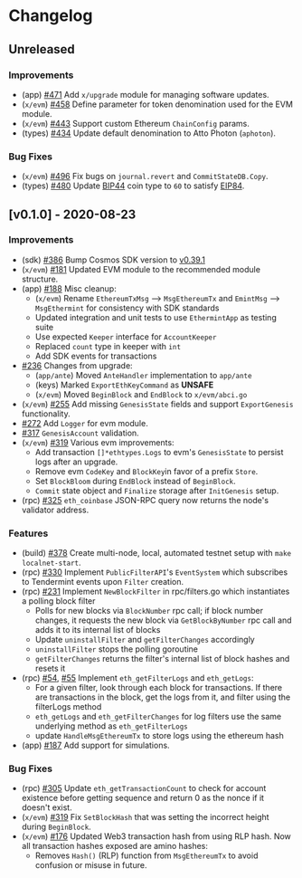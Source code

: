 <!--
Guiding Principles:

Changelogs are for humans, not machines.
There should be an entry for every single version.
The same types of changes should be grouped.
Versions and sections should be linkable.
The latest version comes first.
The release date of each version is displayed.
Mention whether you follow Semantic Versioning.

Usage:

Change log entries are to be added to the Unreleased section under the
appropriate stanza (see below). Each entry should ideally include a tag and
the Github issue reference in the following format:

* (<tag>) \#<issue-number> message

The issue numbers will later be link-ified during the release process so you do
not have to worry about including a link manually, but you can if you wish.

Types of changes (Stanzas):

"Features" for new features.
"Improvements" for changes in existing functionality.
"Deprecated" for soon-to-be removed features.
"Bug Fixes" for any bug fixes.
"Client Breaking" for breaking CLI commands and REST routes used by end-users.
"API Breaking" for breaking exported APIs used by developers building on SDK.
"State Machine Breaking" for any changes that result in a different AppState given same genesisState and txList.

Ref: https://keepachangelog.com/en/1.0.0/
-->

# Changelog

## Unreleased

### Improvements

* (app) [\#471](https://github.com/ChainSafe/ethermint/pull/471) Add `x/upgrade` module for managing software updates.
* (`x/evm`) [\#458](https://github.com/ChainSafe/ethermint/pull/458) Define parameter for token denomination used for the EVM module.
* (`x/evm`) [\#443](https://github.com/ChainSafe/ethermint/issues/443) Support custom Ethereum `ChainConfig` params.
* (types) [\#434](https://github.com/ChainSafe/ethermint/issues/434) Update default denomination to Atto Photon (`aphoton`).

### Bug Fixes

* (`x/evm`) [\#496](https://github.com/ChainSafe/ethermint/pull/496) Fix bugs on `journal.revert` and `CommitStateDB.Copy`.
* (types) [\#480](https://github.com/ChainSafe/ethermint/pull/480) Update [BIP44](https://github.com/bitcoin/bips/blob/master/bip-0044.mediawiki) coin type to `60` to satisfy [EIP84](https://github.com/ethereum/EIPs/issues/84).

## [v0.1.0] - 2020-08-23

### Improvements

* (sdk) [\#386](https://github.com/ChainSafe/ethermint/pull/386) Bump Cosmos SDK version to [v0.39.1](https://github.com/cosmos/cosmos-sdk/releases/tag/v0.39.1)
* (`x/evm`) [\#181](https://github.com/ChainSafe/ethermint/issues/181) Updated EVM module to the recommended module structure.
* (app) [\#188](https://github.com/ChainSafe/ethermint/issues/186)  Misc cleanup:
  * (`x/evm`) Rename `EthereumTxMsg` --> `MsgEthereumTx` and `EmintMsg` --> `MsgEthermint` for consistency with SDK standards
  * Updated integration and unit tests to use `EthermintApp` as testing suite
  * Use expected `Keeper` interface for `AccountKeeper`
  * Replaced `count` type in keeper with `int`
  * Add SDK events for transactions
* [\#236](https://github.com/ChainSafe/ethermint/pull/236) Changes from upgrade:
  * (`app/ante`) Moved `AnteHandler` implementation to `app/ante`
  * (keys) Marked `ExportEthKeyCommand` as **UNSAFE**
  * (`x/evm`) Moved `BeginBlock` and `EndBlock` to `x/evm/abci.go`
* (`x/evm`) [\#255](https://github.com/ChainSafe/ethermint/pull/255) Add missing `GenesisState` fields and support `ExportGenesis` functionality.
* [\#272](https://github.com/ChainSafe/ethermint/pull/272) Add `Logger` for evm module.
* [\#317](https://github.com/ChainSafe/ethermint/pull/317) `GenesisAccount` validation.
* (`x/evm`) [\#319](https://github.com/ChainSafe/ethermint/pull/319) Various evm improvements:
  * Add transaction `[]*ethtypes.Logs` to evm's `GenesisState` to persist logs after an upgrade.
  * Remove evm `CodeKey` and `BlockKey`in favor of a prefix `Store`.
  * Set `BlockBloom` during `EndBlock` instead of `BeginBlock`.
  * `Commit` state object and `Finalize` storage after `InitGenesis` setup.
* (rpc) [\#325](https://github.com/ChainSafe/ethermint/pull/325) `eth_coinbase` JSON-RPC query now returns the node's validator address.

### Features

* (build) [\#378](https://github.com/ChainSafe/ethermint/pull/378) Create multi-node, local, automated testnet setup with `make localnet-start`.
* (rpc) [\#330](https://github.com/ChainSafe/ethermint/issues/330) Implement `PublicFilterAPI`'s `EventSystem` which subscribes to Tendermint events upon `Filter` creation.
* (rpc) [\#231](https://github.com/ChainSafe/ethermint/issues/231) Implement `NewBlockFilter` in rpc/filters.go which instantiates a polling block filter
  * Polls for new blocks via `BlockNumber` rpc call; if block number changes, it requests the new block via `GetBlockByNumber` rpc call and adds it to its internal list of blocks
  * Update `uninstallFilter` and `getFilterChanges` accordingly
  * `uninstallFilter` stops the polling goroutine
  * `getFilterChanges` returns the filter's internal list of block hashes and resets it
* (rpc) [\#54](https://github.com/ChainSafe/ethermint/issues/54), [\#55](https://github.com/ChainSafe/ethermint/issues/55)
  Implement `eth_getFilterLogs` and `eth_getLogs`:
  * For a given filter, look through each block for transactions. If there are transactions in the block, get the logs from it, and filter using the filterLogs method
  * `eth_getLogs` and `eth_getFilterChanges` for log filters use the same underlying method as `eth_getFilterLogs`
  * update `HandleMsgEthereumTx` to store logs using the ethereum hash
* (app) [\#187](https://github.com/ChainSafe/ethermint/issues/187) Add support for simulations.

### Bug Fixes

* (rpc) [\#305](https://github.com/ChainSafe/ethermint/issues/305) Update `eth_getTransactionCount` to check for account existence before getting sequence and return 0 as the nonce if it doesn't exist.
* (`x/evm`) [\#319](https://github.com/ChainSafe/ethermint/pull/319) Fix `SetBlockHash` that was setting the incorrect height during `BeginBlock`.
* (`x/evm`) [\#176](https://github.com/ChainSafe/ethermint/issues/176) Updated Web3 transaction hash from using RLP hash. Now all transaction hashes exposed are amino hashes:
  * Removes `Hash()` (RLP) function from `MsgEthereumTx` to avoid confusion or misuse in future.
